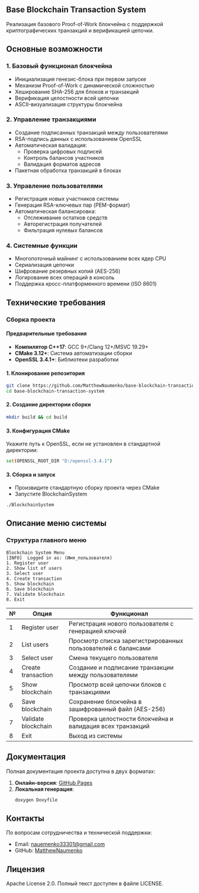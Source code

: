## Base Blockchain Transaction System
Реализация базового Proof-of-Work блокчейна с поддержкой криптографических транзакций и верификацией цепочки.

## Основные возможности

### 1. Базовый функционал блокчейна
- Инициализация генезис-блока при первом запуске
- Механизм Proof-of-Work с динамической сложностью
- Хеширование SHA-256 для блоков и транзакций
- Верификация целостности всей цепочки
- ASCII-визуализация структуры блокчейна

### 2. Управление транзакциями
- Создание подписанных транзакций между пользователями
- RSA-подпись данных с использованием OpenSSL
- Автоматическая валидация:
  - Проверка цифровых подписей
  - Контроль балансов участников
  - Валидация форматов адресов
- Пакетная обработка транзакций в блоках

### 3. Управление пользователями
- Регистрация новых участников системы
- Генерация RSA-ключевых пар (PEM-формат)
- Автоматическая балансировка:
  - Отслеживание остатков средств
  - Авторегистрация получателей
  - Фильтрация нулевых балансов

### 4. Системные функции
- Многопоточный майнинг с использованием всех ядер CPU
- Сериализация цепочки
- Шифрование резервных копий (AES-256)
- Логирование всех операций в консоль
- Поддержка кросс-платформенного времени (ISO 8601)

## Технические требования

### Сборка проекта

#### Предварительные требования
- **Компилятор C++17**: GCC 9+/Clang 12+/MSVC 19.29+
- **CMake 3.12+**: Система автоматизации сборки
- **OpenSSL 3.4.1+**: Библиотеки разработки 

#### 1. Клонирование репозитория
```bash
git clone https://github.com/MatthewNaumenko/base-blockchain-transaction-system.git
cd base-blockchain-transaction-system
```

#### 2. Создание директории сборки
```bash
mkdir build && cd build
```

#### 3. Конфигурация CMake
Укажите путь к OpenSSL, если не установлен в стандартной директории:
```bash
set(OPENSSL_ROOT_DIR "D:/openssl-3.4.1")
```

#### 3. Сборка и запуск
- Произвидите стандартную сборку проекта через CMake
- Запустите BlockchainSystem
```bash
./BlockchainSystem
```

## Описание меню системы

### Структура главного меню
```plaintext
Blockchain System Menu
[INFO]  Logged in as: (Имя_пользователя)
1. Register user
2. Show list of users
3. Select user
4. Create transaction
5. Show blockchain
6. Save blockchain
7. Validate blockchain
8. Exit
```
| № | Опция                     | Функционал                                                                 |
|---|---------------------------|----------------------------------------------------------------------------|
| 1 | Register user             | Регистрация нового пользователя с генерацией ключей                        |
| 2 | List users                | Просмотр списка зарегистрированных пользователей с балансами              |
| 3 | Select user               | Смена текущего пользователя                                               |
| 4 | Create transaction        | Создание и подписание транзакции между пользователями                     |
| 5 | Show blockchain           | Просмотр всей цепочки блоков с транзакциями                               |
| 6 | Save blockchain           | Сохранение блокчейна в зашифрованный файл (AES-256)                       |
| 7 | Validate blockchain       | Проверка целостности блокчейна и валидация всех транзакций                |
| 8 | Exit                      | Выход из системы                                                          |

## Документация
Полная документация проекта доступна в двух форматах:
1. **Онлайн-версия**: [GitHub Pages](https://matthewnaumenko.github.io/base-blockchain-transaction-system/)
2. **Локальная генерация**:
   ```bash
   doxygen Doxyfile
   ```

## Контакты
По вопросам сотрудничества и технической поддержки:
- Email: nauemenko33301@gmail.com
- GitHub: [MatthewNaumenko](https://github.com/MatthewNaumenko)

## Лицензия
Apache License 2.0. Полный текст доступен в файле LICENSE.
